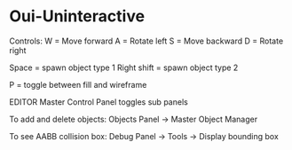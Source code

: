 # Oui-Uninteractive

Controls: 
W = Move forward
A = Rotate left
S = Move backward
D = Rotate right

Space = spawn object type 1
Right shift = spawn object type 2

P = toggle between fill and wireframe

EDITOR
Master Control Panel toggles sub panels

To add and delete objects:
Objects Panel -> Master Object Manager

To see AABB collision box:
Debug Panel -> Tools -> Display bounding box